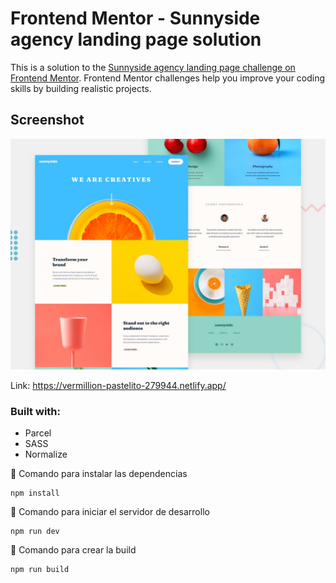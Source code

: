 # Frontend Mentor - Sunnyside agency landing page solution

This is a solution to the [Sunnyside agency landing page challenge on Frontend Mentor](https://www.frontendmentor.io/challenges/sunnyside-agency-landing-page-7yVs3B6ef). Frontend Mentor challenges help you improve your coding skills by building realistic projects.

## Screenshot

![](/design/desktop-preview.jpg)

Link: https://vermillion-pastelito-279944.netlify.app/

### Built with:

- Parcel
- SASS
- Normalize

🔧 Comando para instalar las dependencias 

```
npm install
```
🔧 Comando para iniciar el servidor de desarrollo
```
npm run dev
```
🔧 Comando para crear la build
```
npm run build
```
